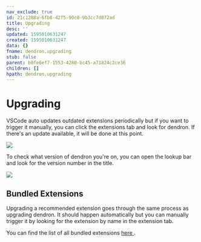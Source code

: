 ```yaml
---
nav_exclude: true
id: 21c1288a-6fb8-42f5-90c0-9b3cc7d872ad
title: Upgrading
desc: ''
updated: 1595010631247
created: 1595010631247
data: {}
fname: dendron.upgrading
stub: false
parent: b0fe6ef7-1553-4280-bc45-a71824c2ce36
children: []
hpath: dendron.upgrading
---
```

# Upgrading

VSCode auto updates outdated extensions periodically but if you want to trigger it manually, you can click the extensions tab and look for dendron. If there's an update available, it will be done at this point.

<a href="https://www.loom.com/share/796a10cab7204733877e7f708b6aaaca">
<img style="" src="https://cdn.loom.com/sessions/thumbnails/796a10cab7204733877e7f708b6aaaca-with-play.gif"> 
</a>

To check what version of dendron you're on, you can open the lookup bar and look for the version number in the title. 

![](assets/2020-07-17-11-40-55.png)

## Bundled Extensions

Upgrading a recommended extension goes through the same process as upgrading dendron. It should happen automatically but you can manually trigger it by looking for the extension by name in the extension tab. 

You can find the list of all bundled extensions [here ](301e4129-6933-4be7-a4bd-8125171360d8).
